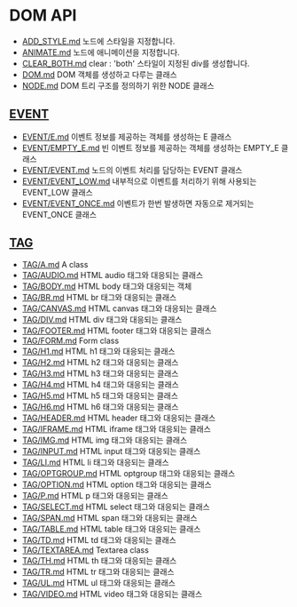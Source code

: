 # DOM API
* [ADD_STYLE.md](ADD_STYLE.md) 노드에 스타일을 지정합니다.
* [ANIMATE.md](ANIMATE.md) 노드에 애니메이션을 지정합니다.
* [CLEAR_BOTH.md](CLEAR_BOTH.md) clear : 'both' 스타일이 지정된 div를 생성합니다.
* [DOM.md](DOM.md) DOM 객체를 생성하고 다루는 클래스
* [NODE.md](NODE.md) DOM 트리 구조를 정의하기 위한 NODE 클래스

## [EVENT](EVENT/README.md)
* [EVENT/E.md](EVENT/E.md) 이벤트 정보를 제공하는 객체를 생성하는 E 클래스
* [EVENT/EMPTY_E.md](EVENT/EMPTY_E.md) 빈 이벤트 정보를 제공하는 객체를 생성하는 EMPTY_E 클래스
* [EVENT/EVENT.md](EVENT/EVENT.md) 노드의 이벤트 처리를 담당하는 EVENT 클래스
* [EVENT/EVENT_LOW.md](EVENT/EVENT_LOW.md) 내부적으로 이벤트를 처리하기 위해 사용되는 EVENT_LOW 클래스
* [EVENT/EVENT_ONCE.md](EVENT/EVENT_ONCE.md) 이벤트가 한번 발생하면 자동으로 제거되는 EVENT_ONCE 클래스

## [TAG](TAG/README.md)
* [TAG/A.md](TAG/A.md) A class
* [TAG/AUDIO.md](TAG/AUDIO.md) HTML audio 태그와 대응되는 클래스
* [TAG/BODY.md](TAG/BODY.md) HTML body 태그와 대응되는 객체
* [TAG/BR.md](TAG/BR.md) HTML br 태그와 대응되는 클래스
* [TAG/CANVAS.md](TAG/CANVAS.md) HTML canvas 태그와 대응되는 클래스
* [TAG/DIV.md](TAG/DIV.md) HTML div 태그와 대응되는 클래스
* [TAG/FOOTER.md](TAG/FOOTER.md) HTML footer 태그와 대응되는 클래스
* [TAG/FORM.md](TAG/FORM.md) Form class
* [TAG/H1.md](TAG/H1.md) HTML h1 태그와 대응되는 클래스
* [TAG/H2.md](TAG/H2.md) HTML h2 태그와 대응되는 클래스
* [TAG/H3.md](TAG/H3.md) HTML h3 태그와 대응되는 클래스
* [TAG/H4.md](TAG/H4.md) HTML h4 태그와 대응되는 클래스
* [TAG/H5.md](TAG/H5.md) HTML h5 태그와 대응되는 클래스
* [TAG/H6.md](TAG/H6.md) HTML h6 태그와 대응되는 클래스
* [TAG/HEADER.md](TAG/HEADER.md) HTML header 태그와 대응되는 클래스
* [TAG/IFRAME.md](TAG/IFRAME.md) HTML iframe 태그와 대응되는 클래스
* [TAG/IMG.md](TAG/IMG.md) HTML img 태그와 대응되는 클래스
* [TAG/INPUT.md](TAG/INPUT.md) HTML input 태그와 대응되는 클래스
* [TAG/LI.md](TAG/LI.md) HTML li 태그와 대응되는 클래스
* [TAG/OPTGROUP.md](TAG/OPTGROUP.md) HTML optgroup 태그와 대응되는 클래스
* [TAG/OPTION.md](TAG/OPTION.md) HTML option 태그와 대응되는 클래스
* [TAG/P.md](TAG/P.md) HTML p 태그와 대응되는 클래스
* [TAG/SELECT.md](TAG/SELECT.md) HTML select 태그와 대응되는 클래스
* [TAG/SPAN.md](TAG/SPAN.md) HTML span 태그와 대응되는 클래스
* [TAG/TABLE.md](TAG/TABLE.md) HTML table 태그와 대응되는 클래스
* [TAG/TD.md](TAG/TD.md) HTML td 태그와 대응되는 클래스
* [TAG/TEXTAREA.md](TAG/TEXTAREA.md) Textarea class
* [TAG/TH.md](TAG/TH.md) HTML th 태그와 대응되는 클래스
* [TAG/TR.md](TAG/TR.md) HTML tr 태그와 대응되는 클래스
* [TAG/UL.md](TAG/UL.md) HTML ul 태그와 대응되는 클래스
* [TAG/VIDEO.md](TAG/VIDEO.md) HTML video 태그와 대응되는 클래스
